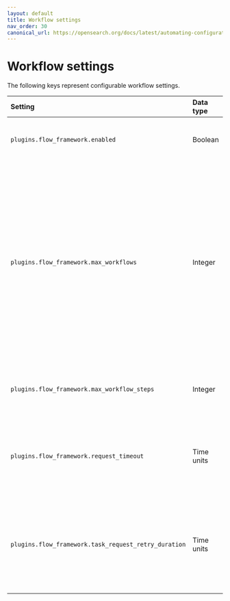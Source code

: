 ```yaml
---
layout: default
title: Workflow settings
nav_order: 30
canonical_url: https://opensearch.org/docs/latest/automating-configurations/workflow-settings/
---
```


# Workflow settings

The following keys represent configurable workflow settings.

|Setting	|Data type	|Default value	|Description	|
|:---	|:---	|:---	|:---	|
|`plugins.flow_framework.enabled`	|Boolean	|`false`	|Whether the Flow Framework API is enabled.	|
|`plugins.flow_framework.max_workflows`	|Integer	|`1000`	| The maximum number of workflows that you can create. When the limit is above 1,000, the number of existing workflows is defined as a lower bound for performance reasons, so the actual maximum may slightly exceed this value.	|
|`plugins.flow_framework.max_workflow_steps`	|Integer	|`50`	|The maximum number of steps a workflow can have.	|
|`plugins.flow_framework.request_timeout`	|Time units	|`10s`	|The default timeout for REST requests, which applies to internal search queries.	|
|`plugins.flow_framework.task_request_retry_duration`	|Time units	|`5s`	| When steps correspond to an API that produces a `task_id`, OpenSearch will retry them at this interval until completion.	|
